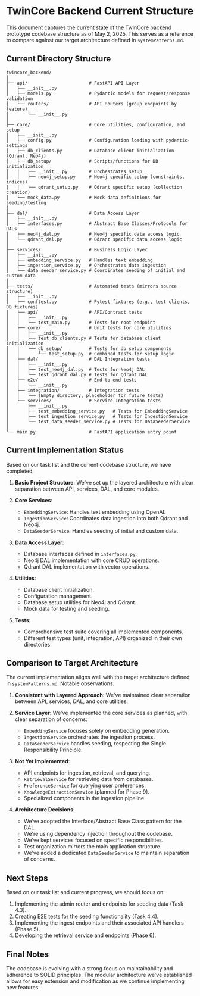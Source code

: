 # TwinCore Backend Current Structure

This document captures the current state of the TwinCore backend prototype codebase structure as of May 2, 2025. This serves as a reference to compare against our target architecture defined in `systemPatterns.md`.

## Current Directory Structure

```
twincore_backend/
│
├── api/                       # FastAPI API Layer
│   ├── __init__.py
│   ├── models.py              # Pydantic models for request/response validation
│   └── routers/               # API Routers (group endpoints by feature)
│       └── __init__.py
│
├── core/                      # Core utilities, configuration, and setup
│   ├── __init__.py
│   ├── config.py              # Configuration loading with pydantic-settings
│   ├── db_clients.py          # Database client initialization (Qdrant, Neo4j)
│   ├── db_setup/              # Scripts/functions for DB initialization
│   │   ├── __init__.py        # Orchestrates setup 
│   │   ├── neo4j_setup.py     # Neo4j specific setup (constraints, indices)
│   │   └── qdrant_setup.py    # Qdrant specific setup (collection creation)
│   └── mock_data.py           # Mock data definitions for seeding/testing
│
├── dal/                       # Data Access Layer
│   ├── __init__.py
│   ├── interfaces.py          # Abstract Base Classes/Protocols for DALs
│   ├── neo4j_dal.py           # Neo4j specific data access logic
│   └── qdrant_dal.py          # Qdrant specific data access logic
│
├── services/                  # Business Logic Layer
│   ├── __init__.py
│   ├── embedding_service.py   # Handles text embedding
│   ├── ingestion_service.py   # Orchestrates data ingestion
│   └── data_seeder_service.py # Coordinates seeding of initial and custom data
│
├── tests/                     # Automated tests (mirrors source structure)
│   ├── __init__.py
│   ├── conftest.py            # Pytest fixtures (e.g., test clients, DB fixtures)
│   ├── api/                   # API/Contract tests
│   │   ├── __init__.py
│   │   └── test_main.py       # Tests for root endpoint
│   ├── core/                  # Unit tests for core utilities
│   │   ├── __init__.py
│   │   ├── test_db_clients.py # Tests for database client initialization
│   │   └── db_setup/          # Tests for db_setup components
│   │       └── test_setup.py  # Combined tests for setup logic
│   ├── dal/                   # DAL Integration tests
│   │   ├── __init__.py
│   │   ├── test_neo4j_dal.py  # Tests for Neo4j DAL
│   │   └── test_qdrant_dal.py # Tests for Qdrant DAL
│   ├── e2e/                   # End-to-end tests
│   │   └── __init__.py
│   ├── integration/           # Integration tests
│   │   └── (Empty directory, placeholder for future tests)
│   └── services/              # Service Integration tests
│       ├── __init__.py
│       ├── test_embedding_service.py   # Tests for EmbeddingService
│       ├── test_ingestion_service.py   # Tests for IngestionService
│       └── test_data_seeder_service.py # Tests for DataSeederService
│
└── main.py                    # FastAPI application entry point
```

## Current Implementation Status

Based on our task list and the current codebase structure, we have completed:

1. **Basic Project Structure**: We've set up the layered architecture with clear separation between API, services, DAL, and core modules.

2. **Core Services**:
   - `EmbeddingService`: Handles text embedding using OpenAI.
   - `IngestionService`: Coordinates data ingestion into both Qdrant and Neo4j.
   - `DataSeederService`: Handles seeding of initial and custom data.

3. **Data Access Layer**:
   - Database interfaces defined in `interfaces.py`.
   - Neo4j DAL implementation with core CRUD operations.
   - Qdrant DAL implementation with vector operations.

4. **Utilities**:
   - Database client initialization.
   - Configuration management.
   - Database setup utilities for Neo4j and Qdrant.
   - Mock data for testing and seeding.

5. **Tests**:
   - Comprehensive test suite covering all implemented components.
   - Different test types (unit, integration, API) organized in their own directories.

## Comparison to Target Architecture

The current implementation aligns well with the target architecture defined in `systemPatterns.md`. Notable observations:

1. **Consistent with Layered Approach**: We've maintained clear separation between API, services, DAL, and core utilities.

2. **Service Layer**: We've implemented the core services as planned, with clear separation of concerns:
   - `EmbeddingService` focuses solely on embedding generation.
   - `IngestionService` orchestrates the ingestion process.
   - `DataSeederService` handles seeding, respecting the Single Responsibility Principle.

3. **Not Yet Implemented**:
   - API endpoints for ingestion, retrieval, and querying.
   - `RetrievalService` for retrieving data from databases.
   - `PreferenceService` for querying user preferences.
   - `KnowledgeExtractionService` (planned for Phase 9).
   - Specialized components in the ingestion pipeline.

4. **Architecture Decisions**:
   - We've adopted the Interface/Abstract Base Class pattern for the DAL.
   - We're using dependency injection throughout the codebase.
   - We've kept services focused on specific responsibilities.
   - Test organization mirrors the main application structure.
   - We've added a dedicated `DataSeederService` to maintain separation of concerns.

## Next Steps

Based on our task list and current progress, we should focus on:

1. Implementing the admin router and endpoints for seeding data (Task 4.3).
2. Creating E2E tests for the seeding functionality (Task 4.4).
3. Implementing the ingest endpoints and their associated API handlers (Phase 5).
4. Developing the retrieval service and endpoints (Phase 6).

## Final Notes

The codebase is evolving with a strong focus on maintainability and adherence to SOLID principles. The modular architecture we've established allows for easy extension and modification as we continue implementing new features. 